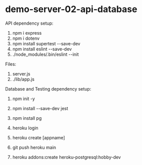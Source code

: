 # demo-server-02-api-database

API dependency setup:
1. npm i express
2. npm i dotenv
3. npm install supertest --save-dev
4. npm install eslint --save-dev
5. ./node_modules/.bin/eslint --init

Files:
1. server.js
2. ./lib/app.js

Database and Testing dependency setup:
1. npm init -y
2. npm install --save-dev jest
3. npm install pg

4. heroku login
5. heroku create [appname]
6. git push heroku main
7. heroku addons:create heroku-postgresql:hobby-dev
